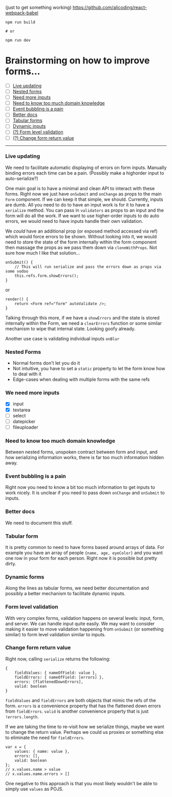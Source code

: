 (just to get something working)
https://github.com/alicoding/react-webpack-babel

    npm run build

    # or

    npm run dev


# Brainstorming on how to improve forms...

- [ ] [Live updating](#live-updating)
- [ ] [Nested forms](#nested-forms)
- [ ] [Need more inputs](#more-inputs)
- [ ] [Need to know too much domain knowledge](#domain-knowledge)
- [ ] [Event bubbling is a pain](#event-bubbling)
- [ ] [Better docs](#docs)
- [ ] [Tabular forms](#tabular-forms)
- [ ] [Dynamic inputs](#dynamic-forms)
- [ ] [(?) Form level validation](#form-level-validation)
- [ ] [(?) Change form return value](#form-values)

---

<a name="live-updating"></a>
### Live updating
We need to facilitate automatic displaying of errors on form inputs. Manually binding errors each time can be a pain. (Possibly make a highorder input to auto-serialize?)

One main goal is to have a minimal and clean API to interact with these forms. Right now we just have `onSubmit` and `onChange` as props to the main `Form` component. If we can keep it that simple, we should. Currently, inputs are dumb. All you need to do to have an input work is for it to have a `serialize` method. You can pass in `validators` as props to an input and the form will do all the work. If we want to use higher-order inputs to do auto errors, we would need to have inputs handle their own validation.

We _could_ have an additional prop (or exposed method accessed via ref) which would force errors to be shown. Without looking into it, we would need to store the state of the form internally within the form component then massage the props as we pass them down via `cloneWithProps`. Not sure how much I like that solution...

    onSubmit() {
        // This will run serialize and pass the errors down as props via some vodoo
        this.refs.form.showErrors();
    }

or

    render() {
        return <Form ref="form" autoValidate />;
    }

Talking through this more, if we have a `showErrors` and the state is stored internally within the Form, we need a `clearErrors` function or some similar mechanism to wipe that internal state. Looking goofy already.

Another use case is validating individual inputs `onBlur`

<a name="nested-forms"></a>
### Nested Forms
- Normal forms don't let you do it
- Not intuitive, you have to set a `static` property to let the form know how to deal with it
- Edge-cases when dealing with multiple forms with the same refs

<a name="more-inputs"></a>
### We need more inputs
- [x] input
- [x] textarea
- [ ] select
- [ ] datepicker
- [ ] fileuploader

<a name="domain-knowledge"></a>
### Need to know too much domain knowledge
Between nested forms, unspoken contract between form and input, and how serializing information works, there is far too much information hidden away.

<a name="event-bubbling"></a>
### Event bubbling is a pain
Right now you need to know a bit too much information to get inputs to work nicely. It is unclear if you need to pass down `onChange` and `onSubmit` to inputs.

<a name="docs"></a>
### Better docs
We need to document this stuff.

<a name="tabular-forms"></a>
### Tabular form
It is pretty common to need to have forms based around arrays of data. For example you have an array of people `{name, age, eyeColor}` and you want one row in your form for each person. Right now it is possible but pretty dirty.

<a name="dynamic-forms"></a>
### Dynamic forms
Along the lines as tabular forms, we need better documentation and possibly a better mechanism to facilitate dynamic inputs.

<a name="#form-level-validation"></a>
### Form level validation
With very complex forms, validation happens on several levels: input, form, and server. We can handle input quite easily. We may want to consider making it easier to move validation happening from `onSubmit` (or something similar) to form level validation similar to inputs.

<a name="form-values"></a>
### Change form return value
Right now, calling `serialize` returns the following:

    {
        fieldValues: { nameOfField: value },
        fieldErrors: { nameOfField: [errors] },
        errors: [flattenedDownErrors],
        valid: boolean
    }

`fieldValues` and `fieldErrors` are both objects that mimic the refs of the form. `errors` is a convenience property that has the flattened down errors from `fieldErrors`. `valid` is another convenience property that is just `!errors.length`.

If we are taking the time to re-visit how we serialize things, maybe we want to change the return value. Perhaps we could us proxies or something else to eliminate the need for `fieldErrors`.

    var x = {
        values: { name: value },
        errors: [],
        valid: boolean
    };
    // x.values.name > value
    // x.values.name.errors > []

One negative to this approach is that you most likely wouldn't be able to simply use `values` as POJS.

